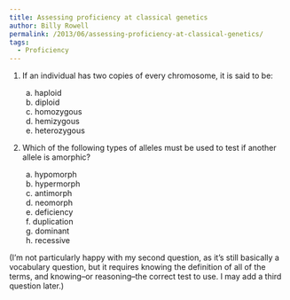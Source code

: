 ```yaml
---
title: Assessing proficiency at classical genetics
author: Billy Rowell
permalink: /2013/06/assessing-proficiency-at-classical-genetics/
tags:
  - Proficiency
---
```

1. If an individual has two copies of every chromosome, it is said to be:

<p style="padding-left: 30px;">
  a. haploid<br /> b. diploid<br /> c. homozygous<br /> d. hemizygous<br /> e. heterozygous
</p>

2. Which of the following types of alleles must be used to test if another allele is amorphic?

<p style="padding-left: 30px;">
  a. hypomorph<br /> b. hypermorph<br /> c. antimorph<br /> d. neomorph<br /> e. deficiency<br /> f. duplication<br /> g. dominant<br /> h. recessive
</p>

(I&#8217;m not particularly happy with my second question, as it&#8217;s still basically a vocabulary question, but it requires knowing the definition of all of the terms, and knowing&#8211;or reasoning&#8211;the correct test to use. I may add a third question later.)
